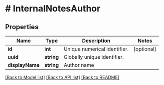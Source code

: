 # # InternalNotesAuthor

## Properties

Name | Type | Description | Notes
------------ | ------------- | ------------- | -------------
**id** | **int** | Unique numerical identifier. | [optional]
**uuid** | **string** | Globally unique identifier. |
**displayName** | **string** | Author name |

[[Back to Model list]](../../README.md#models) [[Back to API list]](../../README.md#endpoints) [[Back to README]](../../README.md)
